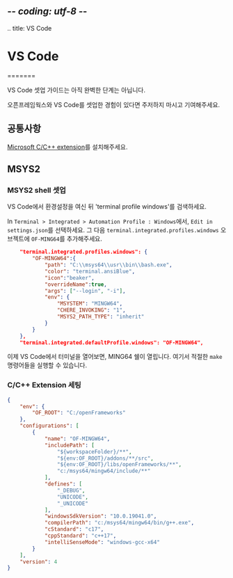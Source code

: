 ## -*- coding: utf-8 -*-
.. title: VS Code

# VS Code
=======

VS Code 셋업 가이드는 아직 완벽한 단계는 아닙니다.

오픈프레임웍스와 VS Code를 셋업한 경험이 있다면 주저하지 마시고 기여해주세요.

## 공통사항 

[Microsoft C/C++ extension](https://marketplace.visualstudio.com/items?itemName=ms-vscode.cpptools)를 설치해주세요.

## MSYS2

### MSYS2 shell 셋업

VS Code에서 환경설정을 여신 뒤 'terminal profile windows'를 검색하세요.

In `Terminal > Integrated > Automation Profile : Windows`에서, `Edit in settings.json`를 선택하세요.
그 다음 `terminal.integrated.profiles.windows` 오브젝트에 `OF-MING64`를 추가해주세요.

```json
    "terminal.integrated.profiles.windows": {
        "OF-MINGW64":{
            "path": "C:\\msys64\\usr\\bin\\bash.exe",
            "color": "terminal.ansiBlue",
            "icon":"beaker",
            "overrideName":true,
            "args": ["--login", "-i"],
            "env": {
                "MSYSTEM": "MINGW64",
                "CHERE_INVOKING": "1",
                "MSYS2_PATH_TYPE": "inherit"
            }
        }
    },
    "terminal.integrated.defaultProfile.windows": "OF-MINGW64",
```

이제 VS Code에서 터미널을 열어보면, MING64 쉘이 열립니다. 여기서 적절한 `make` 명령어들을 실행할 수 있습니다.

### C/C++ Extension 세팅 

```json
{
    "env": {
        "OF_ROOT": "C:/openFrameworks"
    },
    "configurations": [
        {
            "name": "OF-MINGW64",
            "includePath": [
                "${workspaceFolder}/**",
                "${env:OF_ROOT}/addons/**/src",
                "${env:OF_ROOT}/libs/openFrameworks/**",
                "c:/msys64/mingw64/include/**"
            ],
            "defines": [
                "_DEBUG",
                "UNICODE",
                "_UNICODE"
            ],
            "windowsSdkVersion": "10.0.19041.0",
            "compilerPath": "c:/msys64/mingw64/bin/g++.exe",
            "cStandard": "c17",
            "cppStandard": "c++17",
            "intelliSenseMode": "windows-gcc-x64"
        }
    ],
    "version": 4
}
```
